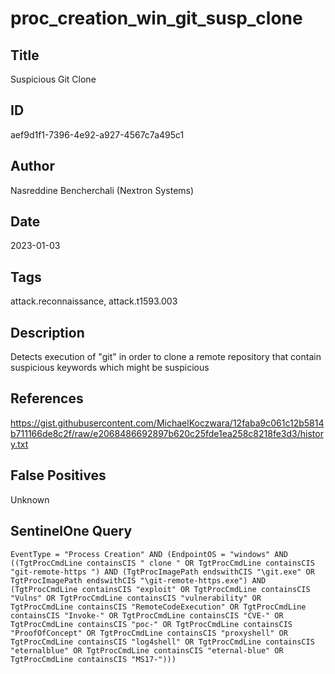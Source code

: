 # proc_creation_win_git_susp_clone

## Title
Suspicious Git Clone

## ID
aef9d1f1-7396-4e92-a927-4567c7a495c1

## Author
Nasreddine Bencherchali (Nextron Systems)

## Date
2023-01-03

## Tags
attack.reconnaissance, attack.t1593.003

## Description
Detects execution of "git" in order to clone a remote repository that contain suspicious keywords which might be suspicious

## References
https://gist.githubusercontent.com/MichaelKoczwara/12faba9c061c12b5814b711166de8c2f/raw/e2068486692897b620c25fde1ea258c8218fe3d3/history.txt

## False Positives
Unknown

## SentinelOne Query
```
EventType = "Process Creation" AND (EndpointOS = "windows" AND ((TgtProcCmdLine containsCIS " clone " OR TgtProcCmdLine containsCIS "git-remote-https ") AND (TgtProcImagePath endswithCIS "\git.exe" OR TgtProcImagePath endswithCIS "\git-remote-https.exe") AND (TgtProcCmdLine containsCIS "exploit" OR TgtProcCmdLine containsCIS "Vulns" OR TgtProcCmdLine containsCIS "vulnerability" OR TgtProcCmdLine containsCIS "RemoteCodeExecution" OR TgtProcCmdLine containsCIS "Invoke-" OR TgtProcCmdLine containsCIS "CVE-" OR TgtProcCmdLine containsCIS "poc-" OR TgtProcCmdLine containsCIS "ProofOfConcept" OR TgtProcCmdLine containsCIS "proxyshell" OR TgtProcCmdLine containsCIS "log4shell" OR TgtProcCmdLine containsCIS "eternalblue" OR TgtProcCmdLine containsCIS "eternal-blue" OR TgtProcCmdLine containsCIS "MS17-")))

```
